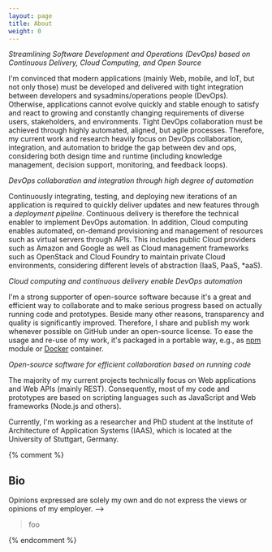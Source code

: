 ```yaml
---
layout: page
title: About
weight: 0
---
```


*Streamlining Software Development and Operations (DevOps) based on Continuous Delivery, Cloud Computing, and Open Source*

I'm convinced that modern applications (mainly Web, mobile, and IoT, but not only those) must be developed and delivered with tight integration between developers and sysadmins/operations people (DevOps). Otherwise, applications cannot evolve quickly and stable enough to satisfy and react to growing and constantly changing requirements of diverse users, stakeholders, and environments. Tight DevOps collaboration must be achieved through highly automated, aligned, but agile processes. Therefore, my current work and research heavily focus on DevOps collaboration, integration, and automation to bridge the gap between dev and ops, considering both design time and runtime (including knowledge management, decision support, monitoring, and feedback loops).

<p class="message" style="font-style: italic;">
  DevOps collaboration and integration through high degree of automation
</p>

Continuously integrating, testing, and deploying new iterations of an application is required to quickly deliver updates and new features through a *deployment pipeline*. Continuous delivery is therefore the technical enabler to implement DevOps automation. In addition, Cloud computing enables automated, on-demand provisioning and management of resources such as virtual servers through APIs. This includes public Cloud providers such as Amazon and Google as well as Cloud management frameworks such as OpenStack and Cloud Foundry to maintain private Cloud environments, considering different levels of abstraction (IaaS, PaaS, *aaS).

<p class="message" style="font-style: italic;">
  Cloud computing and continuous delivery enable DevOps automation
</p>

I'm a strong supporter of open-source software because it's a great and efficient way to collaborate and to make serious progress based on actually running code and prototypes. Beside many other reasons, transparency and quality is significantly improved. Therefore, I share and publish my work whenever possible on GitHub under an open-source license. To ease the usage and re-use of my work, it's packaged in a portable way, e.g., as [npm](https://www.npmjs.com) module or [Docker](https://www.docker.com) container.

<p class="message" style="font-style: italic;">
  Open-source software for efficient collaboration based on running code
</p>

The majority of my current projects technically focus on Web applications and Web APIs (mainly REST). Consequently, most of my code and prototypes are based on scripting languages such as JavaScript and Web frameworks (Node.js and others).

Currently, I'm working as a researcher and PhD student at the Institute of Architecture of Application Systems (IAAS), which is located at the University of Stuttgart, Germany.



{% comment %}

## Bio

Opinions expressed are solely my own and do not express the views or opinions of my employer. -->

> foo

{% endcomment %}
